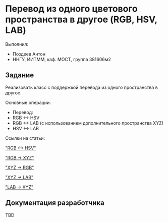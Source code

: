 # Перевод из одного цветового пространства в другое (RGB, HSV, LAB)

Выполнил:

 - Поздеев Антон
 - ННГУ, ИИТММ, каф. МОСТ, группа 381606м2

## Задание

Реализовать класс с поддержкой перевода из одного пространства в другое.

Основные операции:

- Перевод:
 - RGB <-> HSV
 - RGB <-> LAB (с использованием дополнительного пространства XYZ)
 - HSV <-> LAB

Ссылки на статьи:

["RGB <-> HSV"][RGBtoHSV]

["RGB -> XYZ"][RGBtoXYZ]

["XYZ -> RGB"][XYZtoRGB]

["XYZ -> LAB"][XYZtoLAB]

["LAB -> XYZ"][LABtoXYZ]

## Документация разработчика

TBD

<!-- LINKS -->

[RGBtoHSV]: https://ru.wikipedia.org/wiki/HSV_(цветовая_модель)
[RGBtoXYZ]: http://www.brucelindbloom.com/index.html?Eqn_RGB_to_XYZ.html
[XYZtoRGB]: http://www.brucelindbloom.com/index.html?Eqn_XYZ_to_RGB.html
[XYZtoLAB]: http://www.brucelindbloom.com/index.html?Eqn_XYZ_to_Lab.html
[LABtoXYZ]: http://www.brucelindbloom.com/index.html?Eqn_Lab_to_XYZ.html

